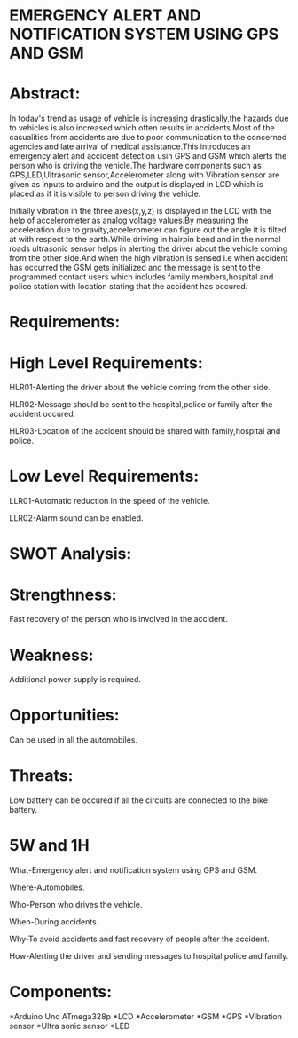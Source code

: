 # EMERGENCY ALERT AND NOTIFICATION SYSTEM USING GPS AND GSM

# Abstract:

   In today's trend as usage of vehicle is increasing drastically,the hazards due to vehicles is also increased which often results in accidents.Most of the casualities from accidents are due to poor communication to the concerned agencies and late arrival of medical assistance.This introduces an emergency alert and accident detection usin GPS and GSM which alerts the person who is driving the vehicle.The hardware components such as GPS,LED,Ultrasonic sensor,Accelerometer along with Vibration sensor are given as inputs to arduino and the output is displayed in LCD which is placed as if it is visible to person driving the vehicle.
   
   Initially vibration in the three axes(x,y,z) is displayed in the LCD with the help of accelerometer as analog voltage values.By measuring the acceleration due to gravity,accelerometer can figure out the angle it is tilted at with respect to the earth.While driving in hairpin bend and in the normal roads ultrasonic sensor helps in alerting the driver about the vehicle coming from the other side.And when the high vibration is sensed i.e when accident has occurred the GSM gets initialized and the message is sent to the programmed contact users which includes family members,hospital and police station with location stating that the accident has occured. 

# Requirements:

# High Level Requirements:

HLR01-Alerting the driver about the vehicle coming from the other side.

HLR02-Message should be sent to the hospital,police or family after the accident occured.

HLR03-Location of the accident should be shared with family,hospital and police.

# Low Level Requirements:

LLR01-Automatic reduction in the speed of the vehicle.

LLR02-Alarm sound can be enabled.

# SWOT Analysis:

# Strengthness:

Fast recovery of the person who is involved in the accident.

# Weakness:

Additional power supply is required.

# Opportunities:

Can be used in all the automobiles.

# Threats:

Low battery can be occured if all the circuits are connected to the bike battery.

# 5W and 1H

What-Emergency alert and notification system using GPS and GSM.

Where-Automobiles.

Who-Person who drives the vehicle.

When-During accidents.

Why-To avoid accidents and fast recovery of people after the accident.

How-Alerting the driver and sending messages to hospital,police and family.

# Components:

*Arduino Uno ATmega328p
*LCD
*Accelerometer
*GSM
*GPS
*Vibration sensor
*Ultra sonic sensor
*LED
